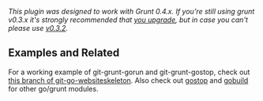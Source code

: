 *This plugin was designed to work with Grunt 0.4.x. If you're still using grunt v0.3.x it's strongly recommended that [you upgrade](http://gruntjs.com/upgrading-from-0.3-to-0.4), but in case you can't please use [v0.3.2](https://github.com/gruntjs/grunt-contrib-cssmin/tree/grunt-0.3-stable).*

## Examples and Related

For a working example of git-grunt-gorun and git-grunt-gostop, check out [this branch of git-go-websiteskeleton](https://github.com/jadekler/git-go-websiteskeleton/tree/grunt). Also check out [gostop](https://github.com/jadekler/git-grunt-gostop) and [gobuild](https://github.com/jadekler/git-grunt-gobuild) for other go/grunt modules.
